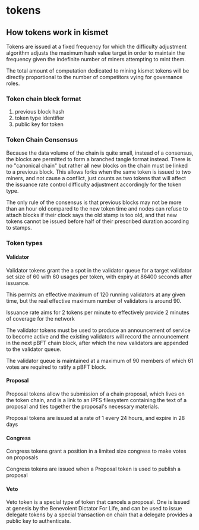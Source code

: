 # tokens

## How tokens work in kismet

Tokens are issued at a fixed frequency for which the difficulty adjustment algorithm adjusts the maximum hash value target in order to maintain the frequency given the indefinite number of miners attempting to mint them.

The total amount of computation dedicated to mining kismet tokens will be directly proportional to the number of competitors vying for governance roles.

### Token chain block format

1. previous block hash
2. token type identifier
3. public key for token

### Token Chain Consensus

Because the data volume of the chain is quite small, instead of a consensus, the blocks are permitted to form a branched tangle format instead. There is no "canonical chain" but rather all new blocks on the chain must be linked to a previous block. This allows forks when the same token is issued to two miners, and not cause a conflict, just counts as two tokens that will affect the issuance rate control difficulty adjustment accordingly for the token type.

The only rule of the consensus is that previous blocks may not be more than an hour old compared to the new token time and nodes can refuse to attach blocks if their clock says the old stamp is too old, and that new tokens cannot be issued before half of their prescribed duration according to stamps.

### Token types

#### Validator

Validator tokens grant the a spot in the validator queue for a target validator set size of 60 with 60 usages per token, with expiry at 86400 seconds after issuance. 

This permits an effective maximum of 120 running validators at any given time, but the real effective maximum number of validators is around 90.

Issuance rate aims for 2 tokens per minute to effectively provide 2 minutes of coverage for the network

The validator tokens must be used to produce an announcement of service to become active and the existing validators will record the announcement in the next pBFT chain block, after which the new validators are appended to the validator queue.

The validator queue is maintained at a maximum of 90 members of which 61 votes are required to ratify a pBFT block.

#### Proposal

Proposal tokens allow the submission of a chain proposal, which lives on the token chain, and is a link to an IPFS filesystem containing the text of a proposal and ties together the proposal's necessary materials.

Proposal tokens are issued at a rate of 1 every 24 hours, and expire in 28 days

#### Congress

Congress tokens grant a position in a limited size congress to make votes on proposals

Congress tokens are issued when a Proposal token is used to publish a proposal

#### Veto

Veto token is a special type of token that cancels a proposal. One is issued at genesis by the Benevolent Dictator For Life, and can be used to issue delegate tokens by a special transaction on chain that a delegate provides a public key to authenticate.
